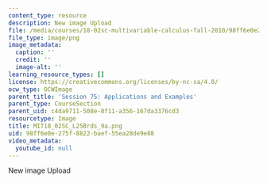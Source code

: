 ```yaml
---
content_type: resource
description: New image Upload
file: /media/courses/18-02sc-multivariable-calculus-fall-2010/98ff6e0e275f8822baef55ea28de9e88_MIT18_02SC_L25Brds_9a.png
file_type: image/png
image_metadata:
  caption: ''
  credit: ''
  image-alt: ''
learning_resource_types: []
license: https://creativecommons.org/licenses/by-nc-sa/4.0/
ocw_type: OCWImage
parent_title: 'Session 75: Applications and Examples'
parent_type: CourseSection
parent_uid: c4da9711-508e-8f11-a356-167da3376cd3
resourcetype: Image
title: MIT18_02SC_L25Brds_9a.png
uid: 98ff6e0e-275f-8822-baef-55ea28de9e88
video_metadata:
  youtube_id: null
---
```

New image Upload